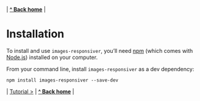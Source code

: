 | **[^ Back home](/images-responsiver/#documentation)** |

# Installation

To install and use `images-responsiver`, you’ll need [npm](http://npmjs.com) (which comes with [Node.js](https://nodejs.org/en/download/)) installed on your computer.

From your command line, install `images-responsiver` as a dev dependency:

```
npm install images-responsiver --save-dev
```

| [Tutorial >](/images-responsiver/tutorial.html) | **[^ Back home](/images-responsiver/#documentation)** |
